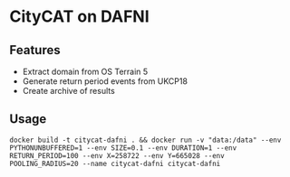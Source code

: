 # CityCAT on DAFNI

## Features
- Extract domain from OS Terrain 5
- Generate return period events from UKCP18
- Create archive of results

## Usage 
`docker build -t citycat-dafni . && docker run -v "data:/data" --env PYTHONUNBUFFERED=1 --env SIZE=0.1 --env DURATION=1 --env RETURN_PERIOD=100 --env X=258722 --env Y=665028 --env POOLING_RADIUS=20 --name citycat-dafni citycat-dafni `
